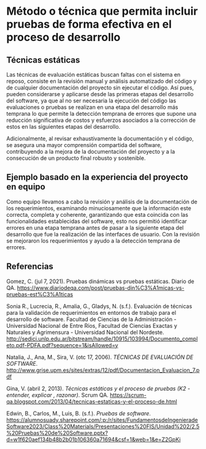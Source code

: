 # Método o técnica que permita incluir pruebas de forma efectiva en el proceso de desarrollo
## Técnicas estáticas
Las técnicas de evaluación estáticas buscan faltas con el sistema en reposo, consiste en la revisión manual y análisis automatizado del código y de cualquier documentación del proyecto sin ejecutar el código. Así pues, pueden considerarse y aplicarse desde las primeras etapas del desarrollo del software, ya que al no ser necesaria la ejecución del código las evaluaciones o pruebas se realizan en una etapa del desarrollo más temprana lo que permite la detección temprana de errores que supone una reducción significativa de costos y esfuerzos asociados a la corrección de estos en las siguientes etapas del desarrollo.

Adicionalmente, al revisar exhaustivamente la documentación y el código, se asegura una mayor comprensión compartida del software, contribuyendo a la mejora de la documentación del proyecto y a la consecución de un producto final robusto y sostenible.

## Ejemplo basado en la experiencia del proyecto en equipo
Como equipo llevamos a cabo la revisión y análisis de la documentación de los requerimientos, examinando minuciosamente que la información este correcta, completa y coherente, garantizando que esta coincida con las funcionalidades establecidas del software, esto nos permitió identificar errores en una etapa temprana antes de pasar a la siguiente etapa del desarrollo que fue la realización de las interfaces de usuario. Con la revisión se mejoraron los requerimientos y ayudo a la detección temprana de errores.

## Referencias 
Gomez, C. (jul 7, 2021). Pruebas dinámicas vs pruebas estáticas. Diario de QA. 
https://www.diariodeqa.com/post/pruebas-din%C3%A1micas-vs-pruebas-est%C3%A1ticas

Sonia R., Lucrecia, R., Amalia, G., Gladys, N. (s.f.). Evaluación de técnicas para la validación de requerimientos en entornos de trabajo para el desarrollo de software. Facultad de Ciencias de la Administración - Universidad Nacional de Entre Ríos, Facultad de Ciencias Exactas y Naturales y Agrimensura - Universidad Nacional del Nordeste. http://sedici.unlp.edu.ar/bitstream/handle/10915/103994/Documento_completo.pdf-PDFA.pdf?sequence=1&isAllowed=y

Natalia, J., Ana, M., Sira, V. (otc 17, 2006). *TÉCNICAS DE EVALUACIÓN DE SOFTWARE*.
http://www.grise.upm.es/sites/extras/12/pdf/Documentacion_Evaluacion_7.pdf

Gina, V. (abril 2, 2013). *Técnicas estáticas y el proceso de pruebas (K2 - entender, explicar , razonar)*. Scrum QA.
https://scrum-qa.blogspot.com/2013/04/tecnicas-estaticas-y-el-proceso-de.html

Edwin, B., Carlos, M., Luis, B. (s.f.). *Pruebas de software*. https://alumnosuady.sharepoint.com/:p:/r/sites/FundamentosdeIngenieradeSoftware2023/Class%20Materials/Presentaciones%20FIS/Unidad%202/2.5%20Pruebas%20de%20Software.pptx?d=w1f620aef134b48b2b01b106360a71694&csf=1&web=1&e=Z2GpKi



